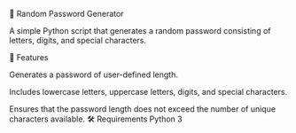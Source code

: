 🔐 Random Password Generator

A simple Python script that generates a random password consisting of letters, digits, and special characters.

🚀 Features

Generates a password of user-defined length.

Includes lowercase letters, uppercase letters, digits, and special characters.

Ensures that the password length does not exceed the number of unique characters available.
🛠️ Requirements
    Python 3
